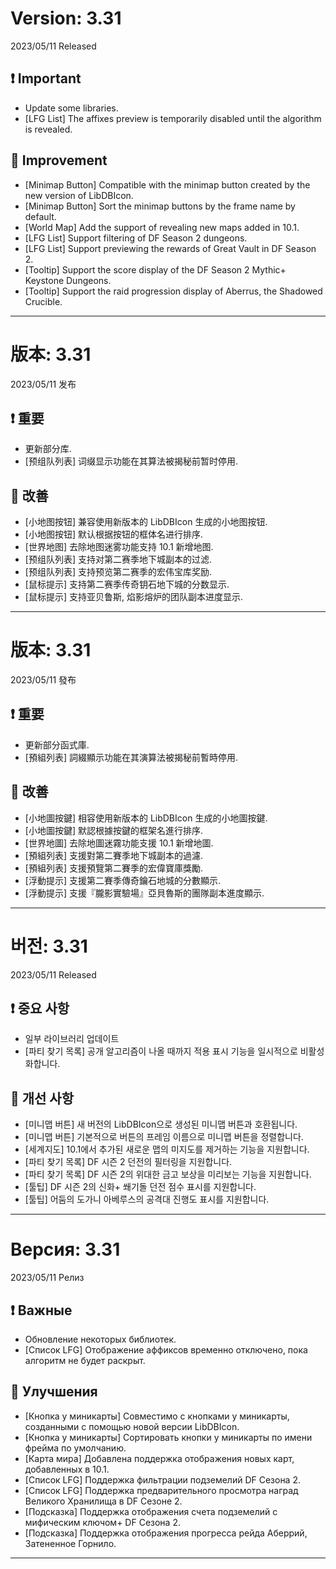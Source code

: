 # Version: 3.31
2023/05/11 Released
## ❗ Important
- Update some libraries.
- [LFG List] The affixes preview is temporarily disabled until the algorithm is revealed.
## 💪 Improvement
- [Minimap Button] Compatible with the minimap button created by the new version of LibDBIcon.
- [Minimap Button] Sort the minimap buttons by the frame name by default.
- [World Map] Add the support of revealing new maps added in 10.1.
- [LFG List] Support filtering of DF Season 2 dungeons.
- [LFG List] Support previewing the rewards of Great Vault in DF Season 2.
- [Tooltip] Support the score display of the DF Season 2 Mythic+ Keystone Dungeons.
- [Tooltip] Support the raid progression display of Aberrus, the Shadowed Crucible.

------
# 版本: 3.31
2023/05/11 发布
## ❗ 重要
- 更新部分库.
- [预组队列表] 词缀显示功能在其算法被揭秘前暂时停用.
## 💪 改善
- [小地图按钮] 兼容使用新版本的 LibDBIcon 生成的小地图按钮.
- [小地图按钮] 默认根据按钮的框体名进行排序.
- [世界地图] 去除地图迷雾功能支持 10.1 新增地图.
- [预组队列表] 支持对第二赛季地下城副本的过滤.
- [预组队列表] 支持预览第二赛季的宏伟宝库奖励.
- [鼠标提示] 支持第二赛季传奇钥石地下城的分数显示.
- [鼠标提示] 支持亚贝鲁斯, 焰影熔炉的团队副本进度显示.

------
# 版本: 3.31
2023/05/11 發布
## ❗ 重要
- 更新部分函式庫.
- [預組列表] 詞綴顯示功能在其演算法被揭秘前暫時停用.
## 💪 改善
- [小地圖按鍵] 相容使用新版本的 LibDBIcon 生成的小地圖按鍵.
- [小地圖按鍵] 默認根據按鍵的框架名進行排序.
- [世界地圖] 去除地圖迷霧功能支援 10.1 新增地圖.
- [預組列表] 支援對第二賽季地下城副本的過濾.
- [預組列表] 支援預覽第二賽季的宏偉寶庫獎勵.
- [浮動提示] 支援第二賽季傳奇鑰石地城的分數顯示.
- [浮動提示] 支援『朧影實驗場』亞貝魯斯的團隊副本進度顯示.

------
# 버전: 3.31
2023/05/11 Released
## ❗ 중요 사항
- 일부 라이브러리 업데이트
- [파티 찾기 목록] 공개 알고리즘이 나올 때까지 적용 표시 기능을 일시적으로 비활성화합니다.
## 💪 개선 사항
- [미니맵 버튼] 새 버전의 LibDBIcon으로 생성된 미니맵 버튼과 호환됩니다.
- [미니맵 버튼] 기본적으로 버튼의 프레임 이름으로 미니맵 버튼을 정렬합니다.
- [세계지도] 10.1에서 추가된 새로운 맵의 미지도를 제거하는 기능을 지원합니다.
- [파티 찾기 목록] DF 시즌 2 던전의 필터링을 지원합니다.
- [파티 찾기 목록] DF 시즌 2의 위대한 금고 보상을 미리보는 기능을 지원합니다.
- [툴팁] DF 시즌 2의 신화+ 쐐기돌 던전 점수 표시를 지원합니다.
- [툴팁] 어둠의 도가니 아베루스의 공격대 진행도 표시를 지원합니다.

------
# Версия: 3.31
2023/05/11 Релиз
## ❗ Важные
- Обновление некоторых библиотек.
- [Список LFG] Отображение аффиксов временно отключено, пока алгоритм не будет раскрыт.
## 💪 Улучшения
- [Кнопка у миникарты] Совместимо с кнопками у миникарты, созданными с помощью новой версии LibDBIcon.
- [Кнопка у миникарты] Сортировать кнопки у миникарты по имени фрейма по умолчанию.
- [Карта мира] Добавлена поддержка отображения новых карт, добавленных в 10.1.
- [Список LFG] Поддержка фильтрации подземелий DF Сезона 2.
- [Список LFG] Поддержка предварительного просмотра наград Великого Хранилища в DF Сезоне 2.
- [Подсказка] Поддержка отображения счета подземелий с мифическим ключом+ DF Сезона 2.
- [Подсказка] Поддержка отображения прогресса рейда Аберрий, Затененное Горнило.

------
